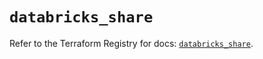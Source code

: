 # `databricks_share`

Refer to the Terraform Registry for docs: [`databricks_share`](https://registry.terraform.io/providers/databricks/databricks/1.69.0/docs/resources/share).
